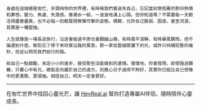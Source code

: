 ```jekyll
身處在這個總是匆忙、步調飛快的世界裡，有時候我們會迷失自己，忘記當初懷抱著的那份熱情和夢想。壓力、焦慮、失落感，像潮水一般，一波波地湧上心頭。但你知道嗎？不需要每一天都活得盡善盡美，也不必每一刻都展現無懈可擊的姿態。偶爾，允許自己脆弱、困惑，甚至流淚，其實是一種堅強。

人生就像是一場長途旅行，沿途會經過平原也會翻越山嶺，有時風平浪靜，有時暴風驟雨。但不論遇到什麼，都別忘了停下來欣賞沿路的風景。那一束從雲縫間灑下的光，或許只持續短暫的幾秒，但足以照亮我們前行的路。

給自己一點鼓勵，肯定小小的進步，接受那些沒能做到的遺憾。慢慢地，你會發現，即使路途艱難，只要心中有光，總能走向屬於自己的遠方。別擔心日子過得不夠好，其實你已經比自己想像中的更勇敢、更頑強。相信自己，明天一定會更好。
```

---
在匆忙世界中找回心靈光芒，讓 [HeyReal.ai](https://pollinations.ai/redirect/2774941) 幫你打造專屬AI伴侶，隨時陪伴心靈成長。
